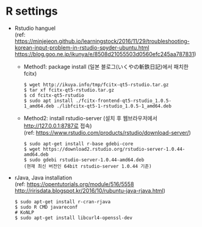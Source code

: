 # R settings

* Rstudio hanguel  
(ref: https://minjejeon.github.io/learningstock/2016/11/29/troubleshooting-korean-input-problem-in-rstudio-spyder-ubuntu.html  
      https://blog.goo.ne.jp/ikunya/e/8508d21055503d0560efc245aa787831)  
    - Method1: package install (일본 블로그(いくやの斬鉄日記)에서 패치한 fcitx)
        ```
        $ wget http://ikuya.info/tmp/fcitx-qt5-rstudio.tar.gz
        $ tar xf fcitx-qt5-rstudio.tar.gz
        $ cd fcitx-qt5-rstudio
        $ sudo apt install ./fcitx-frontend-qt5-rstudio_1.0.5-1_amd64.deb ./libfcitx-qt5-1-rstudio_1.0.5-1_amd64.deb
        ```
    - Method2: install rstudio-server (설치 후 웹브라우저에서 http://127.0.0.1:8787로 접속)  
    (ref: https://www.rstudio.com/products/rstudio/download-server/)  
        ```
        $ sudo apt-get install r-base gdebi-core
        $ wget https://download2.rstudio.org/rstudio-server-1.0.44-amd64.deb
        $ sudo gdebi rstudio-server-1.0.44-amd64.deb
        (현재 최신 버전인 64bit rstudio-server 1.0.44 기준)
        ```


* rJava, Java installation  
(ref: https://opentutorials.org/module/516/5558  
 http://ririsdata.blogspot.kr/2016/10/rubuntu-java-rjava.html)  
    ```
    $ sudo apt-get install r-cran-rjava  
    $ sudo R CMD javareconf 
    # KoNLP
    $ sudo apt-get install libcurl4-openssl-dev
    ```
